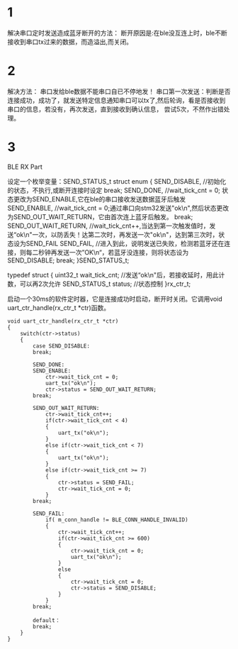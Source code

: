 # 1
解决串口定时发送造成蓝牙断开的方法：
断开原因是:在ble没互连上时，ble不断接收到串口tx过来的数据，而造溢出,而关闭。
# 2
解决方法：
  串口发给ble数据不能串口自已不停地发！
  串口第一次发送：判断是否连接成功，成功了，就发送特定信息通知串口可以tx了,然后轮询，看是否接收到串口的信息，若没有，再次发送，直到接收到确认信息，
  尝试5次，不然作出错处理。
# 3
BLE RX Part

设定一个枚举变量：SEND_STATUS_t
struct enum
{
	SEND_DISABLE, 			//初始化的状态，不执行,或断开连接时设定
	break;
	SEND_DONE,				//wait_tick_cnt = 0; 状态更改为SEND_ENABLE,它在ble的串口接收发送数据蓝牙后触发
	SEND_ENABLE,			//wait_tick_cnt = 0;通过串口向stm32发送"ok\n",然后状态更改为SEND_OUT_WAIT_RETURN，它由首次连上蓝牙后触发。
	break;
	SEND_OUT_WAIT_RETURN,	//wait_tick_cnt++,当达到第一次触发值时，发送“ok\n"一次，以防丢失！达第二次时，再发送一次"ok\n"，达到第三次时，状态设为SEND_FAIL
	SEND_FAIL,				//进入到此，说明发送已失败，检测若蓝牙还在连接，则每二秒钟再发送一次”OK\n“，若蓝牙没连接，则将状态设为SEND_DISABLE;
	break;
}SEND_STATUS_t;	

typedef struct
{
	uint32_t wait_tick_cnt; //发送“ok\n"后，若接收延时，用此计数，可以再2次允许
	SEND_STATUS_t status;	//状态控制
}rx_ctr_t;	
 
启动一个30ms的软件定时器，它是连接成功时启动，断开时关闭。它调用void uart_ctr_handle(rx_ctr_t *ctr)函数。

	void uart_ctr_handle(rx_ctr_t *ctr)
	{
		switch(ctr->status)
		{
			case SEND_DISABLE:
			break;
			
			SEND_DONE:
			SEND_ENABLE:
				ctr->wait_tick_cnt = 0;
				uart_tx("ok\n");
				ctr->status = SEND_OUT_WAIT_RETURN;
			break;
			
			SEND_OUT_WAIT_RETURN:
				ctr->wait_tick_cnt++;
				if(ctr->wait_tick_cnt < 4)
				{
					uart_tx("ok\n");
				}
				else if(ctr->wait_tick_cnt < 7)
				{
					uart_tx("ok\n");
				}
				else if(ctr->wait_tick_cnt >= 7)
				{
					ctr->status = SEND_FAIL;
					ctr->wait_tick_cnt = 0;
				}
			break;
			
			SEND_FAIL:
				if( m_conn_handle != BLE_CONN_HANDLE_INVALID)
				{
					ctr->wait_tick_cnt++;
					if(ctr->wait_tick_cnt >= 600)
					{
						ctr->wait_tick_cnt = 0;
						uart_tx("ok\n");
					}
					else
					{
						ctr->wait_tick_cnt = 0;
						ctr->status = SEND_DISABLE;
					}
				}	
			break;
			
			default：
			break;
		}
	} 


